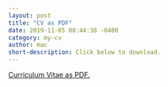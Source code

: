 ```yaml
---
layout: post
title: "CV as PDF"
date: 2019-11-05 08:44:38 -0400
category: my-cv
author: mac
short-description: Click below to download.
---
```

<!-- Add real PDF later -->
<a href="https://github.com/danknyan/odin/blob/904d9d826850bc99596bc7d1d954b34751f4b063/assets/profile_bw.png">Curriculum Vitae as PDF.</a>